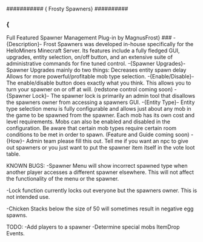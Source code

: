 ########### { Frosty Spawners} ##########
### {
Full Featured Spawner Management Plug-in by MagnusFrost} ###
-{Description}-
Frost Spawners was developed in-house specifically for the HelloMiners Minecraft Server. Its features include a fully fledged GUI,  upgrades, entity selection, on/off button, and an extensive suite of administrative commands for fine tuned control. 
-{Spawner Upgrades}-
Spawner Upgrades mainly do two things: 
Decreases entity spawn delay 
Allows for more powerful/profitable mob type selection. 
-{Enable/Disable}-
The enable/disable button does exactly what you think. This allows you to turn your spawner on or off at will. (redstone control coming soon)
-{Spawner Lock}-
The spawner lock is primarily an admin tool that disallows the spawners owner from accessing a spawners GUI.
-{Entity Type}-
Entity type selection menu is fully configurable and allows just about any mob in the game to be spawned from the spawner. Each mob has its own cost and level requirements. Mobs can also be enabled and disabled in the configuration. Be aware that certain mob types require certain room conditions to be met in order to spawn. (Feature and Guide coming soon)
-{How}-
Admin team please fill this out. 
Tell me if you want an npc to give out spawners or you just want to put the spawner item itself in the vote loot table. 


KNOWN BUGS:
-Spawner Menu will show incorrect spawned type when another player accesses a different spawner elsewhere. This will not affect the functionality of the menu or the spawner.

-Lock function currently locks out everyone but the spawners owner. This is not intended use.

-Chicken Stacks below the size of 50 will sometimes result in negative egg spawns.

TODO:
-Add players to a spawner
-Determine special mobs ItemDrop Events.
